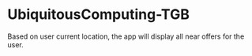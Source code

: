# UbiquitousComputing-TGB

Based on user current location, the app will display all near offers for the user.